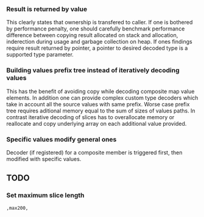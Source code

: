 ### Result is returned by value
This clearly states that ownership is transfered to caller. If one is bothered
by performance penalty, one should carefully benchmark performance difference
between copying result allocated on stack and allocation, inderection during
usage and garbage collection on heap. If ones findings require result returned
by pointer, a pointer to desired decoded type is a supported type parameter.

### Building values prefix tree instead of iteratively decoding values
This has the benefit of avoiding copy while decoding composite map value
elements. In addition one can provide complex custom type decoders which take in
account all the source values with same prefix. Worse case prefix tree requires
aditional memory equal to the sum of sizes of values paths. In contrast
iterative decoding of slices has to overallocate memory or reallocate and copy
underlying array on each additional value provided.

### Specific values modify general ones
Decoder (if registered) for a composite member is triggered first, then modified
with specific values.

## TODO
### Set maximum slice length
	,max200,
